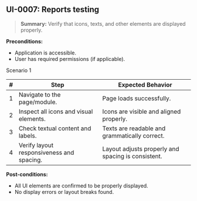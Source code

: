 ## **UI-0007:** Reports testing  

> **Summary:** Verify that icons, texts, and other elements are displayed properly.  <br>

**Preconditions:** 

 - Application is accessible.  
 - User has required permissions (if applicable).

Scenario 1 

 | \# | Step | Expected Behavior | 
 |----|------|-------------------| 
 |  1 | Navigate to the page/module.                | Page loads successfully.  | 
 |  2 | Inspect all icons and visual elements.      | Icons are visible and aligned properly.   | 
 |  3 | Check textual content and labels.           | Texts are readable and grammatically correct.   |
 |  4 | Verify layout responsiveness and spacing.   | Layout adjusts properly and spacing is consistent.   |  

**Post-conditions:**  

 - All UI elements are confirmed to be properly displayed.  
 - No display errors or layout breaks found.  